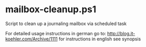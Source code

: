# mailbox-cleanup.ps1
Script to clean up a journaling mailbox via scheduled task

For detailed usage instructions in german go to: http://blog.it-koehler.com/Archive/1111
for instructions in english see synopsis
